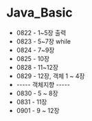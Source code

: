 # Java_Basic

+ 0822 - 1~5장 출력
+ 0823 - 5~7장 while
+ 0824 - 7~9장
+ 0825 - 10장
+ 0828 - 11~12장
+ 0829 - 12장, 객체 1 ~ 4장
+ ----- 객체지향 -----
+ 0830 - 5 ~ 8장
+ 0831 - 11장
+ 0901 - 9 ~ 12장
